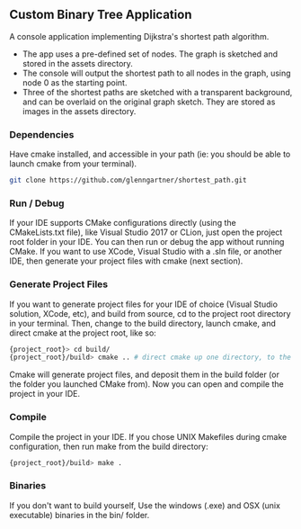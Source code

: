 ## Custom Binary Tree Application 
A console application implementing Dijkstra's shortest path algorithm.
- The app uses a pre-defined set of nodes. The graph is sketched and stored in the assets directory. 
- The console will output the shortest path to all nodes in the graph, using node 0 as the starting point. 
- Three of the shortest paths are sketched with a transparent background, and can be overlaid on the original graph sketch. They are stored as images in the assets directory.

### Dependencies
Have cmake installed, and accessible in your path (ie: you should be able to launch cmake from your terminal).


```bash
git clone https://github.com/glenngartner/shortest_path.git
```

### Run / Debug
If your IDE supports CMake configurations directly (using the CMakeLists.txt file), like Visual Studio 2017 or CLion, just open the project root folder in your IDE. You can then run or debug the app without running CMake. If you want to use XCode, Visual Studio with a .sln file, or another IDE, then generate your project files with cmake (next section).

### Generate Project Files
If you want to generate project files for your IDE of choice (Visual Studio solution, XCode, etc), and build from source, cd to the project root directory in your terminal. Then, change to the build directory, launch cmake, and direct cmake at the project root, like so:

```bash
{project_root}> cd build/
{project_root}/build> cmake .. # direct cmake up one directory, to the project root, where the CMakeLists.txt file resides
```

Cmake will generate project files, and deposit them in the build folder (or the folder you launched CMake from). Now you can open and compile the project in your IDE.

### Compile
Compile the project in your IDE. If you chose UNIX Makefiles during cmake configuration, then run make from the build directory: 
```bash
{project_root}/build> make .
``` 

### Binaries
If you don't want to build yourself, Use the windows (.exe) and OSX (unix executable) binaries in the bin/ folder. 